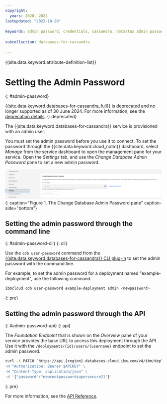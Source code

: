 ```yaml
---
copyright:
  years: 2020, 2022
lastupdated: "2022-10-20"

keywords: admin password, credentials, cassandra, datastax admin password, dse

subcollection: databases-for-cassandra

---
```


{{site.data.keyword.attribute-definition-list}}

# Setting the Admin Password
{: #admin-password}

{{site.data.keyword.databases-for-cassandra_full}} is deprecated and no longer supported as of 30 June 2024. For more information, see the [deprecation details](/docs/databases-for-cassandra?topic=databases-for-cassandra-deprecation#dep_details).
{: deprecated}

The {{site.data.keyword.databases-for-cassandra}} service is provisioned with an admin user.

You must set the admin password before you use it to connect. To set the password through the {{site.data.keyword.cloud_notm}} dashboard, select _Manage_ from the service dashboard to open the management pane for your service. Open the _Settings_ tab, and use the _Change Database Admin Password_ pane to set a new admin password.

![The Change Database Admin Password pane in _Settings_](images/settings-admin-password.png){: caption="Figure 1. The Change Database Admin Password pane" caption-side="bottom"}

## Setting the admin password through the command line
{: #admin-password-cli}
{: cli}

Use the `cdb user-password` command from the [{{site.data.keyword.databases-for-cassandra}} CLI plug-in](/docs/databases-cli-plugin?topic=databases-cli-plugin-cdb-reference) to set the admin password with the command line.

For example, to set the admin password for a deployment named "example-deployment", use the following command.
```sh
ibmcloud cdb user-password example-deployment admin <newpassword>
```
{: pre}

## Setting the admin password through the API
{: #admin-password-api}
{: api}

The _Foundation Endpoint_ that is shown on the _Overview_ pane of your service provides the base URL to access this deployment through the API. Use it with the `/deployments/{id}/users/{username}` endpoint to set the admin password.

```sh
curl -X PATCH `https://api.{region}.databases.cloud.ibm.com/v4/ibm/deployments/{id}/users/admin' \
-H "Authorization: Bearer $APIKEY" \
-H "Content-Type: application/json" \
-d '{"password":"newrootpasswordsupersecure21"}'
```
{: pre}

For more information, see the [API Reference](https://{DomainName}/apidocs/cloud-databases-api#set-database-level-user-s-password).
